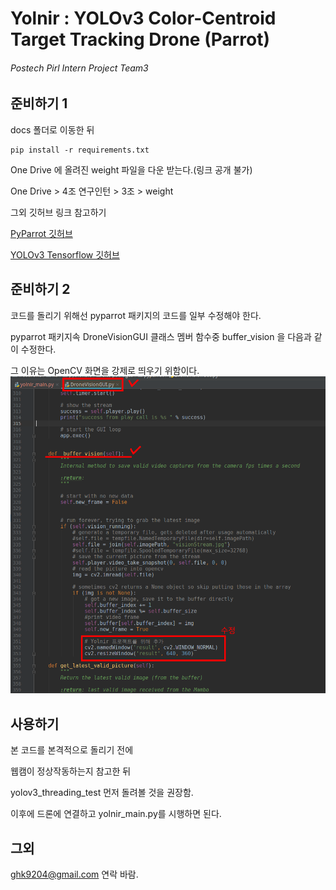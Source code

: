 # Yolnir : YOLOv3 Color-Centroid Target Tracking Drone (Parrot)
###### Postech Pirl Intern Project Team3

## 준비하기 1
docs 폴더로 이동한 뒤

    pip install -r requirements.txt


One Drive 에 올려진 weight 파일을 다운 받는다.(링크 공개 불가)

One Drive > 4조 연구인턴 > 3조 > weight


그외 깃허브 링크 참고하기

[PyParrot 깃허브](https://github.com/amymcgovern/pyparrot)

[YOLOv3 Tensorflow 깃허브](https://github.com/YunYang1994/tensorflow-yolov3)

## 준비하기 2
코드를 돌리기 위해선 pyparrot 패키지의 코드를 일부 수정해야 한다.

pyparrot 패키지속 DroneVisionGUI 클래스 멤버 함수중 buffer_vision 을 다음과 같이 수정한다.

그 이유는 OpenCV 화면을 강제로 띄우기 위함이다.
![change_method](./docs/images/pyparrot.png)


## 사용하기

본 코드를 본격적으로 돌리기 전에

웹캠이 정상작동하는지 참고한 뒤 

yolov3_threading_test 먼저 돌려볼 것을 권장함.

이후에 드론에 연결하고 yolnir_main.py를 시행하면 된다.


## 그외

ghk9204@gmail.com 연락 바람.